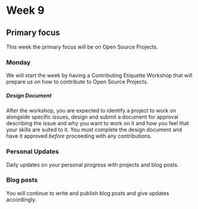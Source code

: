 # Week 9

## Primary focus

This week the primary focus will be on Open Source Projects.

### Monday

We will start the week by having a Contributing Etiquette Workshop that will prepare us on how to 
contribute to Open Source Projects. 

##### Design Document

After the workshop, you are expected to identify a project to work on alongside specific issues, design 
and submit a document for approval describing the issue and why you want to work on it and how you feel that your skills are suited to it.
You must complete the design document and have it approved *before* proceeding with any contributions. 
 
### Personal Updates

Daily updates on your personal progress with projects and blog posts.

### Blog posts

You will continue to write and publish blog posts and give updates accordingly.




